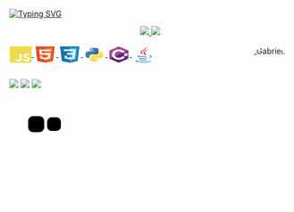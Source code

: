 <a href="https://git.io/typing-svg"><img src="https://readme-typing-svg.demolab.com?font=Fira+Code&weight=500&size=40&pause=750&color=F744A9&width=435&lines=Ol%C3%A1!!+Seja+Bem-vindo+ao+meu+GitHub!!!+" alt="Typing SVG" /></a>

<div align="center">
  <a href="https://github.com/GabrielPedroDeCastro">
  <img height="160em" src="https://github-readme-stats.vercel.app/api?username=GabrielPedroDeCastro&show_icons=true&theme=dracula&include_all_commits=true&count_private=true"/>
  <img height="160em" src="https://github-readme-stats.vercel.app/api/top-langs/?username=GabrielPedroDeCastro&layout=compact&langs_count=99&theme=dracula"/>
</div>

<div style="display: inline_block"><br>
  <img align="center" alt="Js" height="30" width="40" src="https://raw.githubusercontent.com/devicons/devicon/master/icons/javascript/javascript-plain.svg">
  <img align="center" alt="HTML" height="30" width="40" src="https://raw.githubusercontent.com/devicons/devicon/master/icons/html5/html5-original.svg">
  <img align="center" alt="CSS" height="30" width="40" src="https://raw.githubusercontent.com/devicons/devicon/master/icons/css3/css3-original.svg">
  <img align="center" alt="Python" height="30" width="40" src="https://raw.githubusercontent.com/devicons/devicon/master/icons/python/python-original.svg">
  <img align="center" alt="Csharp" height="30" width="40" src="https://raw.githubusercontent.com/devicons/devicon/master/icons/csharp/csharp-original.svg">
  <img align="center" alt="" height="30" width="40" src="https://raw.githubusercontent.com/devicons/devicon/master/icons/java/java-original.svg">
  <img align="right" alt="Gabriel:D" height="150" style="border-radius:80px;" src="https://media1.giphy.com/media/JXMTJYvGsZ4WnLmKBx/giphy.webp">
</div>

##

<div> 
 <a href="https://discord.gg/zerooo#5359" target="_blank"><img src="https://img.shields.io/badge/Discord-7289DA?style=for-the-badge&logo=discord&logoColor=white" target="_blank"></a> 
  <a href = "mailto:gabrielpedrocastro2@gmail.com"><img src="https://img.shields.io/badge/-Gmail-%23333?style=for-the-badge&logo=gmail&logoColor=RED" target="_blank"></a>
  <a href="https://www.linkedin.com/in/gabriel-pedro-de-castro/" target="_blank"><img src="https://img.shields.io/badge/-LinkedIn-%230077B5?style=for-the-badge&logo=linkedin&logoColor=white" target="_blank"></a>  
</div>

![Snake animation](https://github.com/GabrielPedroDeCastro/GabrielPedroDeCastro/blob/output/github-contribution-grid-snake.svg)
